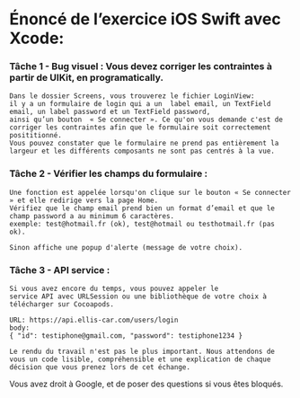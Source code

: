 #  Énoncé de l’exercice iOS Swift avec Xcode:

### **Tâche 1 - Bug visuel** : Vous devez corriger les contraintes à partir de UIKit, en programatically. 
    Dans le dossier Screens, vous trouverez le fichier LoginView: 
    il y a un formulaire de login qui a un  label email, un TextField email, un label password et un TextField password, 
    ainsi qu’un bouton  « Se connecter ». Ce qu'on vous demande c'est de corriger les contraintes afin que le formulaire soit correctement posititionné. 
    Vous pouvez constater que le formulaire ne prend pas entièrement la largeur et les différents composants ne sont pas centrés à la vue.

### **Tâche 2 - Vérifier les champs du formulaire** :
    Une fonction est appelée lorsqu'on clique sur le bouton « Se connecter » et elle redirige vers la page Home. 
    Vérifiez que le champ email prend bien un format d’email et que le champ password a au minimum 6 caractères.
    exemple: test@hotmail.fr (ok), test@hotmail ou testhotmail.fr (pas ok).

    Sinon affiche une popup d'alerte (message de votre choix).

### **Tâche 3 - API service** : 
    Si vous avez encore du temps, vous pouvez appeler le
    service API avec URLSession ou une bibliothèque de votre choix à télécharger sur Cocoapods.

    URL: https://api.ellis-car.com/users/login
    body: 
    { "id": testiphone@gmail.com, "password": testiphone1234 } 

    Le rendu du travail n'est pas le plus important. Nous attendons de vous un code lisible, compréhensible et une explication de chaque décision que vous prenez lors de cet échange.

Vous avez droit à Google, et de poser des questions si vous êtes bloqués.
